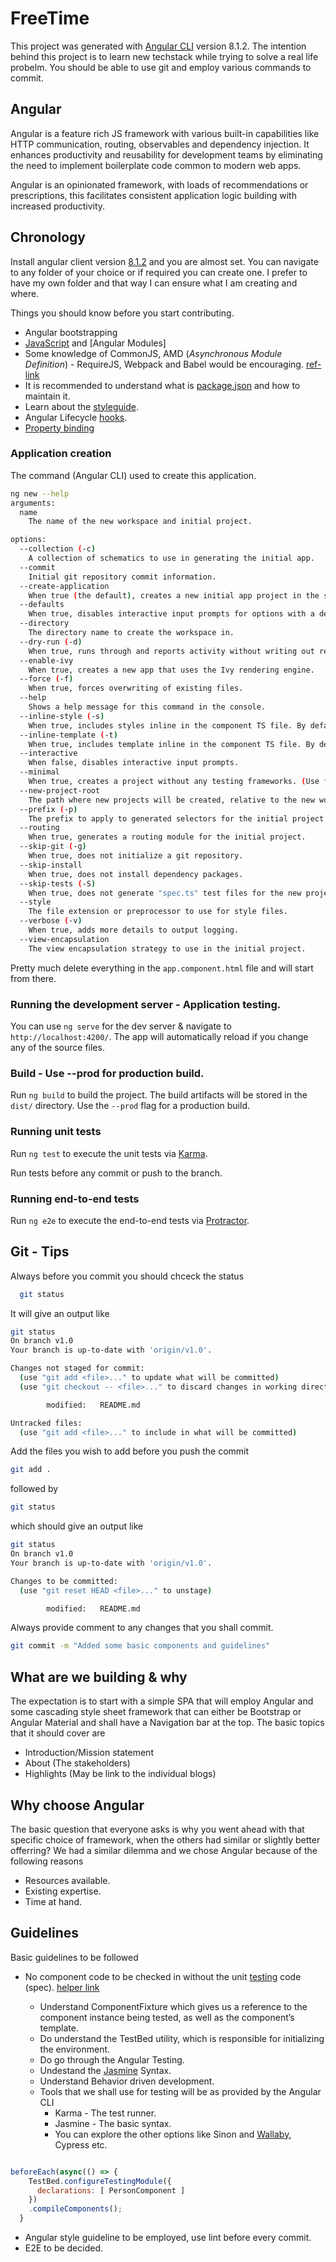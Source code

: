 # FreeTime

This project was generated with [Angular CLI](https://github.com/angular/angular-cli) version 8.1.2. The intention behind this project is to learn new techstack while trying to solve a real life probelm. You should be able to use git and employ various commands to commit.

## Angular

Angular is a feature rich JS framework with various built-in capabilities like HTTP communication, routing, observables and dependency injection. It enhances productivity and reusability for development teams by eliminating the need to implement boilerplate code common to modern web apps.

Angular is an opinionated framework, with loads of recommendations or prescriptions, this facilitates consistent application logic building with increased productivity.

## Chronology

Install angular client version [8.1.2](https://www.npmjs.com/package/@angular/cli) and you are almost set. You can navigate to any folder of your choice or if required you can create one. I prefer to have my own folder and that way I can ensure what I am creating and where.

Things you should know before you start contributing.

* Angular bootstrapping
* [JavaScript](https://developer.mozilla.org/en-US/docs/Web/JavaScript/Guide/Modules) and [Angular Modules]
* Some knowledge of CommonJS, AMD (*Asynchronous Module Definition*)  - RequireJS, Webpack and Babel would be encouraging. [ref-link](https://www.redairship.com/2015/05/making-sense-difference-amd-commonjs-requirejs-browserify/)
* It is recommended to understand what is [package.json](https://flaviocopes.com/package-json/) and how to maintain it.
* Learn about the [styleguide](https://github.com/johnpapa/angular-styleguide).
* Angular Lifecycle [hooks](https://angular.io/guide/lifecycle-hooks).
* [Property binding](https://angular.io/guide/template-syntax#property-binding)

### Application creation

The command (Angular CLI) used to create this application.

```bash
ng new --help
arguments:
  name
    The name of the new workspace and initial project.

options:
  --collection (-c)
    A collection of schematics to use in generating the initial app.
  --commit
    Initial git repository commit information.
  --create-application
    When true (the default), creates a new initial app project in the src folder of the new workspace. When false, creates an empty workspace with no initial app. You can then use the generate application command so that all apps are created in the projects folder.
  --defaults
    When true, disables interactive input prompts for options with a default.
  --directory
    The directory name to create the workspace in.
  --dry-run (-d)
    When true, runs through and reports activity without writing out results.
  --enable-ivy
    When true, creates a new app that uses the Ivy rendering engine.
  --force (-f)
    When true, forces overwriting of existing files.
  --help
    Shows a help message for this command in the console.
  --inline-style (-s)
    When true, includes styles inline in the component TS file. By default, an external styles file is created and referenced in the component TS file.
  --inline-template (-t)
    When true, includes template inline in the component TS file. By default, an external template file is created and referenced in the component TS file.
  --interactive
    When false, disables interactive input prompts.
  --minimal
    When true, creates a project without any testing frameworks. (Use for learning purposes only.)
  --new-project-root
    The path where new projects will be created, relative to the new workspace root.
  --prefix (-p)
    The prefix to apply to generated selectors for the initial project.
  --routing
    When true, generates a routing module for the initial project.
  --skip-git (-g)
    When true, does not initialize a git repository.
  --skip-install
    When true, does not install dependency packages.
  --skip-tests (-S)
    When true, does not generate "spec.ts" test files for the new project.
  --style
    The file extension or preprocessor to use for style files.
  --verbose (-v)
    When true, adds more details to output logging.
  --view-encapsulation
    The view encapsulation strategy to use in the initial project.
  ```
  
  Pretty much delete everything in the `app.component.html` file and will start from there.

### Running the development server - Application testing.

You can use `ng serve` for the dev server & navigate to `http://localhost:4200/`. The app will automatically reload if you change any of the source files.

### Build - Use --prod for production build.

Run `ng build` to build the project. The build artifacts will be stored in the `dist/` directory. Use the `--prod` flag for a production build.

### Running unit tests

Run `ng test` to execute the unit tests via [Karma](https://karma-runner.github.io).

Run tests before any commit or push to the branch.

### Running end-to-end tests

Run `ng e2e` to execute the end-to-end tests via [Protractor](http://www.protractortest.org/).

## Git - Tips

Always before you commit you should chceck the status

```bash
  git status
  ```

It will give an output like

```bash
git status
On branch v1.0
Your branch is up-to-date with 'origin/v1.0'.

Changes not staged for commit:
  (use "git add <file>..." to update what will be committed)
  (use "git checkout -- <file>..." to discard changes in working directory)

        modified:   README.md

Untracked files:
  (use "git add <file>..." to include in what will be committed)
  ```

Add the files you wish to add before you push the commit

```bash
git add .
```

followed by

```bash
git status
```

which should give an output like

```bash
git status
On branch v1.0
Your branch is up-to-date with 'origin/v1.0'.

Changes to be committed:
  (use "git reset HEAD <file>..." to unstage)

        modified:   README.md
```

Always provide comment to any changes that you shall commit.

```bash
git commit -m "Added some basic components and guidelines"
```

## What are we building & why

The expectation is to start with a simple SPA that will employ Angular and some cascading style sheet framework that can either be Bootstrap or Angular Material and shall have a Navigation bar at the top. The basic topics that it should cover are

* Introduction/Mission statement
* About (The stakeholders)
* Highlights (May be link to the individual blogs)

## Why choose Angular

The basic question that everyone asks is why you went ahead with that specific choice of framework, when the others had similar or slightly better offerring? We had a similar dilemma and we chose Angular because of the following reasons

* Resources available.
* Existing expertise.
* Time at hand.

## Guidelines

Basic guidelines to be followed

* No component code to be checked in without the unit [testing](https://angular.io/guide/testing) code (spec). [helper link](https://onehungrymind.com/writing-basic-component-test-angular-testing-utilities/)

  * Understand ComponentFixture which gives us a reference to the component instance being tested, as well as the component’s template.
  * Do understand the TestBed utility, which is responsible for initializing the environment.
  * Do go through the Angular Testing.
  * Undestand the [Jasmine](https://jasmine.github.io/2.0/introduction.html) Syntax.
  * Understand Behavior driven development.
  * Tools that we shall use for testing will be as provided by the Angular CLI
    * Karma - The test runner.
    * Jasmine - The basic syntax.
    * You can explore the other options like Sinon and [Wallaby](https://wallabyjs.com/docs/intro/install.html#visual-studio-code), Cypress etc.

```javascript

beforeEach(async(() => {
    TestBed.configureTestingModule({
      declarations: [ PersonComponent ]
    })
    .compileComponents();
  }
  ```

* Angular style guideline to be employed, use lint before every commit.
* E2E to be decided.
